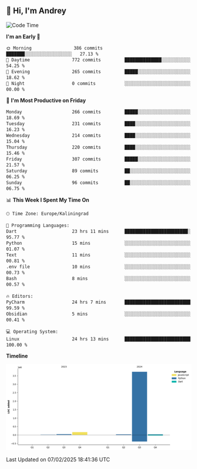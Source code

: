 ## 👋 Hi, I'm Andrey

<!--START_SECTION:waka-->
![Code Time](http://img.shields.io/badge/Code%20Time-731%20hrs%2045%20mins-blue)

**I'm an Early 🐤** 

```text
🌞 Morning                386 commits         ███████░░░░░░░░░░░░░░░░░░   27.13 % 
🌆 Daytime                772 commits         ██████████████░░░░░░░░░░░   54.25 % 
🌃 Evening                265 commits         █████░░░░░░░░░░░░░░░░░░░░   18.62 % 
🌙 Night                  0 commits           ░░░░░░░░░░░░░░░░░░░░░░░░░   00.00 % 
```
📅 **I'm Most Productive on Friday** 

```text
Monday                   266 commits         █████░░░░░░░░░░░░░░░░░░░░   18.69 % 
Tuesday                  231 commits         ████░░░░░░░░░░░░░░░░░░░░░   16.23 % 
Wednesday                214 commits         ████░░░░░░░░░░░░░░░░░░░░░   15.04 % 
Thursday                 220 commits         ████░░░░░░░░░░░░░░░░░░░░░   15.46 % 
Friday                   307 commits         █████░░░░░░░░░░░░░░░░░░░░   21.57 % 
Saturday                 89 commits          ██░░░░░░░░░░░░░░░░░░░░░░░   06.25 % 
Sunday                   96 commits          ██░░░░░░░░░░░░░░░░░░░░░░░   06.75 % 
```


📊 **This Week I Spent My Time On** 

```text
🕑︎ Time Zone: Europe/Kaliningrad

💬 Programming Languages: 
Dart                     23 hrs 11 mins      ████████████████████████░   95.77 % 
Python                   15 mins             ░░░░░░░░░░░░░░░░░░░░░░░░░   01.07 % 
Text                     11 mins             ░░░░░░░░░░░░░░░░░░░░░░░░░   00.81 % 
.env file                10 mins             ░░░░░░░░░░░░░░░░░░░░░░░░░   00.73 % 
Bash                     8 mins              ░░░░░░░░░░░░░░░░░░░░░░░░░   00.57 % 

🔥 Editors: 
PyCharm                  24 hrs 7 mins       █████████████████████████   99.59 % 
Obsidian                 5 mins              ░░░░░░░░░░░░░░░░░░░░░░░░░   00.41 % 

💻 Operating System: 
Linux                    24 hrs 13 mins      █████████████████████████   100.00 % 
```

**Timeline**

![Lines of Code chart](https://raw.githubusercontent.com/Mist3s/Mist3s/main/assets/bar_graph.png)


 Last Updated on 07/02/2025 18:41:36 UTC
<!--END_SECTION:waka-->

